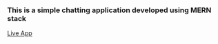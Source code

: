 ### This is a simple chatting application developed using MERN stack

[Live App](https://letschitchat.onrender.com/)
